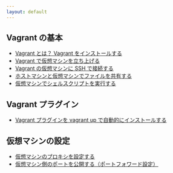 ```yaml
---
layout: default
---
```


Vagrant の基本
----
* [Vagrant とは？ Vagrant をインストールする](what-is-vagrant.html)
* [Vagrant で仮想マシンを立ち上げる](up-and-running.html)
* [Vagrant の仮想マシンに SSH で接続する](ssh.html)
* [ホストマシンと仮想マシンでファイルを共有する](share-files.html)
* [仮想マシンでシェルスクリプトを実行する](shell-script.html)

Vagrant プラグイン
----
* [Vagrant プラグインを vagrant up で自動的にインストールする](install-plugin.html)

仮想マシンの設定
----
* [仮想マシンのプロキシを設定する](proxy.html)
* [仮想マシン側のポートを公開する（ポートフォワード設定）](port-forward.html)

